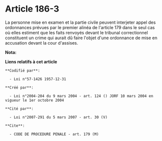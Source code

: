 # Article 186-3

La personne mise en examen et la partie civile peuvent interjeter appel des ordonnances prévues par le premier alinéa de
l'article 179 dans le seul cas où elles estiment que les faits renvoyés devant le tribunal correctionnel constituent un crime
qui aurait dû faire l'objet d'une ordonnance de mise en accusation devant la cour d'assises.

**Nota:**



**Liens relatifs à cet article**

	**Codifié par**:

	  - Loi n°57-1426 1957-12-31

	**Créé par**:

	  - Loi n°2004-204 du 9 mars 2004 - art. 124 () JORF 10 mars 2004 en vigueur le 1er octobre 2004

	**Cité par**:

	  - Loi n°2007-291 du 5 mars 2007 - art. 30 (V)

	**Cite**:

	  - CODE DE PROCEDURE PENALE - art. 179 (M)
